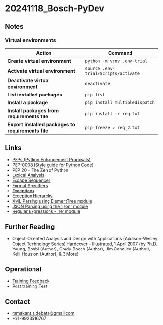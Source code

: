 # 20241118_Bosch-PyDev

## Notes
### Virtual environments

| Action                               | Command                             |
|--------------------------------------|-------------------------------------|
| **Create virtual environment**       | `python -m venv .env-trial`         |
| **Activate virtual environment**     | `source .env-trial/Scripts/activate`|
| **Deactivate virtual environment**   | `deactivate`                        |
| **List installed packages**          | `pip list`                          |
| **Install a package**                | `pip install multipledispatch`      |
| **Install packages from requirements file** | `pip install -r req.txt`   |
| **Export installed packages to requirements file** | `pip freeze > req_2.txt` |

## Links
* [PEPs (Python Enhancement Proposals)](https://peps.python.org/)
* [PEP-0008 (Style guide for Python Code)](https://peps.python.org/pep-0008/)
* [PEP 20 – The Zen of Python](https://peps.python.org/pep-0020/)
* [Lexical Analysis](https://docs.python.org/3/reference/lexical_analysis.html)
* [Escape Sequences](https://docs.python.org/3/reference/lexical_analysis.html#escape-sequences)
* [Format Specifiers](https://docs.python.org/3/library/string.html#formatspec)
* [Exceptions](https://docs.python.org/3/library/exceptions.html)
* [Exception Hierarchy](https://docs.python.org/3/library/exceptions.html)
* [XML Parsing using ElementTree module](https://docs.python.org/3/library/xml.etree.elementtree.html#module-xml.etree.ElementTree)
* [JSON Parsing using the 'json' module](https://docs.python.org/3/library/json.html#module-json)
* [Regular Expressions - 're' module](https://docs.python.org/3/library/re.html)

## Further Reading
* Object-Oriented Analysis and Design with Applications (Addison-Wesley Object Technology Series) Hardcover – Illustrated, 1 April 2007 (by Ph.D. Young, Bobbi (Author), Grady Booch (Author), Jim Conallen (Author), Kelli Houston (Author), & 3 More)

## Operational
* [Training Feedback](https://forms.gle/DTWxhgtMDxm4q7zB6)
* [Post training Test](https://forms.gle/Tr3HVEQFdj3VaRry7)

## Contact
* ramakant.s.debata@gmail.com
* +91-9923516767